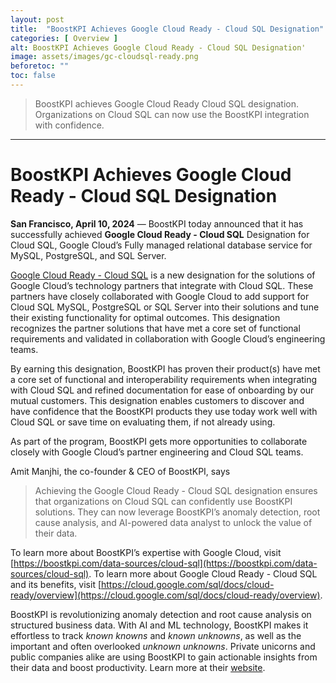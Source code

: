 ```yaml
---
layout: post
title:  "BoostKPI Achieves Google Cloud Ready - Cloud SQL Designation"
categories: [ Overview ]
alt: BoostKPI Achieves Google Cloud Ready - Cloud SQL Designation'
image: assets/images/gc-cloudsql-ready.png
beforetoc: ""
toc: false
---
```

>BoostKPI achieves Google Cloud Ready Cloud SQL designation. Organizations on Cloud SQL can now use the BoostKPI integration with confidence.

---

# BoostKPI Achieves Google Cloud Ready - Cloud SQL Designation  

**San Francisco, April 10, 2024** — BoostKPI today announced that it has successfully achieved **Google Cloud Ready - Cloud SQL** Designation for Cloud SQL, Google Cloud’s Fully managed relational database service for MySQL, PostgreSQL, and SQL Server.

[Google Cloud Ready - Cloud SQL](https://cloud.google.com/sql/docs/cloud-ready/overview) is a new designation for the solutions of Google Cloud’s technology partners that integrate with Cloud SQL. These partners have closely collaborated with Google Cloud to add support for Cloud SQL MySQL, PostgreSQL or SQL Server into their solutions and tune their existing functionality for optimal outcomes. This designation recognizes the partner solutions that have met a core set of functional requirements and validated in collaboration with Google Cloud’s engineering teams.

By earning this designation, BoostKPI has proven their product(s) have met a core set of functional and interoperability requirements when integrating with Cloud SQL and refined documentation for ease of onboarding by our mutual customers.  This designation enables customers to discover and have confidence that the BoostKPI products they use today work well with Cloud SQL or save time on evaluating them, if not already using.

As part of the program, BoostKPI gets more opportunities to collaborate closely with Google Cloud’s partner engineering and Cloud SQL teams.

Amit Manjhi, the co-founder & CEO of BoostKPI, says
 > Achieving the Google Cloud Ready - Cloud SQL designation ensures that organizations on Cloud SQL can confidently use BoostKPI solutions. They can now leverage BoostKPI’s anomaly detection, root cause analysis, and AI-powered data analyst to unlock the value of their data.

To learn more about BoostKPI’s expertise with Google Cloud, visit [https://boostkpi.com/data-sources/cloud-sql](https://boostkpi.com/data-sources/cloud-sql). To learn more about Google Cloud Ready - Cloud SQL and its benefits, visit [https://cloud.google.com/sql/docs/cloud-ready/overview](https://cloud.google.com/sql/docs/cloud-ready/overview).

BoostKPI is revolutionizing anomaly detection and root cause analysis on structured business data. With AI and ML technology, BoostKPI makes it effortless to track *known knowns* and *known unknowns*, as well as the important and often overlooked *unknown unknowns*. Private unicorns and public companies alike are using BoostKPI to gain actionable insights from their data and boost productivity.  Learn more at their [website](https://boostkpi.com).
